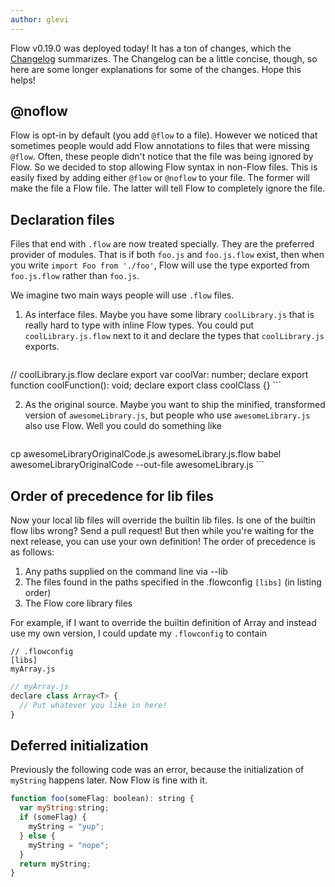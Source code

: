 ```yaml
---
author: glevi
---
```


Flow v0.19.0 was deployed today! It has a ton of changes, which the [Changelog](https://github.com/facebook/flow/blob/master/Changelog.md#v0190) summarizes. The Changelog can be a little concise, though, so here are some longer explanations for some of the changes. Hope this helps!

## @noflow

Flow is opt-in by default (you add `@flow` to a file). However we noticed that sometimes people would add Flow annotations to files that were missing `@flow`. Often, these people didn't notice that the file was being ignored by Flow. So we decided to stop allowing Flow syntax in non-Flow files. This is easily fixed by adding either `@flow` or `@noflow` to your file. The former will make the file a Flow file. The latter will tell Flow to completely ignore the file.

## Declaration files

Files that end with `.flow` are now treated specially. They are the preferred provider of modules. That is if both `foo.js` and `foo.js.flow` exist, then when you write `import Foo from './foo'`, Flow will use the type exported from `foo.js.flow` rather than `foo.js`.

We imagine two main ways people will use `.flow` files.

<!--truncate-->

1. As interface files. Maybe you have some library `coolLibrary.js` that is really hard to type with inline Flow types. You could put `coolLibrary.js.flow` next to it and declare the types that `coolLibrary.js` exports.

    ```JavaScript
// coolLibrary.js.flow
declare export var coolVar: number;
declare export function coolFunction(): void;
declare export class coolClass {}
    ```

2. As the original source. Maybe you want to ship the minified, transformed version of `awesomeLibrary.js`, but people who use `awesomeLibrary.js` also use Flow. Well you could do something like

    ```Bash
cp awesomeLibraryOriginalCode.js awesomeLibrary.js.flow
babel awesomeLibraryOriginalCode --out-file awesomeLibrary.js
    ```

## Order of precedence for lib files

Now your local lib files will override the builtin lib files. Is one of the builtin flow libs wrong? Send a pull request! But then while you're waiting for the next release, you can use your own definition! The order of precedence is as follows:

1. Any paths supplied on the command line via --lib
2. The files found in the paths specified in the .flowconfig `[libs]` (in listing order)
3. The Flow core library files

For example, if I want to override the builtin definition of Array and instead use my own version, I could update my `.flowconfig` to contain

```
// .flowconfig
[libs]
myArray.js
```

```JavaScript
// myArray.js
declare class Array<T> {
  // Put whatever you like in here!
}
```

## Deferred initialization
Previously the following code was an error, because the initialization of `myString` happens later. Now Flow is fine with it.

```JavaScript
function foo(someFlag: boolean): string {
  var myString:string;
  if (someFlag) {
    myString = "yup";
  } else {
    myString = "nope";
  }
  return myString;
}
```
